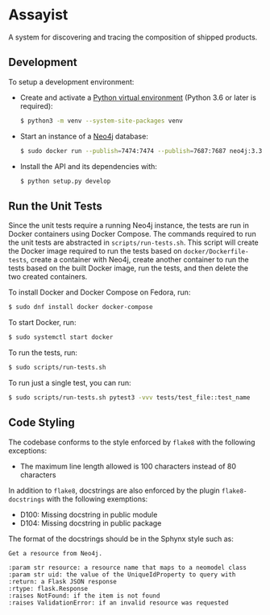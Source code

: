 # Assayist

A system for discovering and tracing the composition of shipped products.

## Development

To setup a development environment:
* Create and activate a [Python virtual environment](https://docs.python.org/3/library/venv.html)
    (Python 3.6 or later is required):
  ```bash
  $ python3 -m venv --system-site-packages venv
  ```
* Start an instance of a [Neo4j](https://neo4j.com/docs/operations-manual/current/installation/docker/)
    database:
  ```bash
  $ sudo docker run --publish=7474:7474 --publish=7687:7687 neo4j:3.3
  ```
* Install the API and its dependencies with:
  ```bash
  $ python setup.py develop
  ```

## Run the Unit Tests

Since the unit tests require a running Neo4j instance, the tests are run in Docker containers using
Docker Compose. The commands required to run the unit tests are abstracted in
`scripts/run-tests.sh`. This script will create the Docker image required to run the tests based
on `docker/Dockerfile-tests`, create a container with Neo4j, create another container to run
the tests based on the built Docker image, run the tests, and then delete the two created
containers.

To install Docker and Docker Compose on Fedora, run:

```bash
$ sudo dnf install docker docker-compose
```

To start Docker, run:

```bash
$ sudo systemctl start docker
```

To run the tests, run:

```bash
$ sudo scripts/run-tests.sh
```

To run just a single test, you can run:

```bash
$ sudo scripts/run-tests.sh pytest3 -vvv tests/test_file::test_name
```

## Code Styling

The codebase conforms to the style enforced by `flake8` with the following exceptions:
* The maximum line length allowed is 100 characters instead of 80 characters

In addition to `flake8`, docstrings are also enforced by the plugin `flake8-docstrings` with
the following exemptions:
* D100: Missing docstring in public module
* D104: Missing docstring in public package

The format of the docstrings should be in the Sphynx style such as:

```
Get a resource from Neo4j.

:param str resource: a resource name that maps to a neomodel class
:param str uid: the value of the UniqueIdProperty to query with
:return: a Flask JSON response
:rtype: flask.Response
:raises NotFound: if the item is not found
:raises ValidationError: if an invalid resource was requested
```

